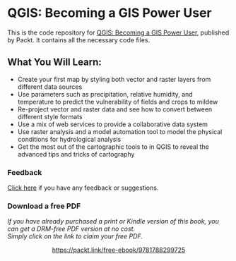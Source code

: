 # QGIS: Becoming a GIS Power User
This is the code repository for [QGIS: Becoming a GIS Power User](https://www.packtpub.com/big-data-and-business-intelligence/qgisbecoming-gis-power-user), published by Packt. It contains all the necessary code files.

## What You Will Learn:

* Create your first map by styling both vector and raster layers from different data sources
* Use parameters such as precipitation, relative humidity, and temperature to predict the vulnerability of fields and crops to mildew
* Re-project vector and raster data and see how to convert between different style formats
* Use a mix of web services to provide a collaborative data system
* Use raster analysis and a model automation tool to model the physical conditions for hydrological analysis
* Get the most out of the cartographic tools to in QGIS to reveal the advanced tips and tricks of cartography


### Feedback
[Click here](https://docs.google.com/forms/d/e/1FAIpQLSe5qwunkGf6PUvzPirPDtuy1Du5Rlzew23UBp2S-P3wB-GcwQ/viewform) if you have any feedback or suggestions.

### Download a free PDF

 <i>If you have already purchased a print or Kindle version of this book, you can get a DRM-free PDF version at no cost.<br>Simply click on the link to claim your free PDF.</i>
<p align="center"> <a href="https://packt.link/free-ebook/9781788299725">https://packt.link/free-ebook/9781788299725 </a> </p>